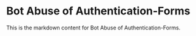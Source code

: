 # Bot Abuse of Authentication-Forms

This is the markdown content for Bot Abuse of Authentication-Forms.
